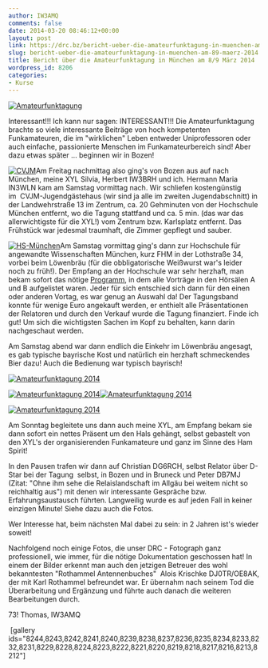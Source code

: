 ```yaml
---
author: IW3AMQ
comments: false
date: 2014-03-20 08:46:12+00:00
layout: post
link: https://drc.bz/bericht-ueber-die-amateurfunktagung-in-muenchen-am-89-maerz-2014/
slug: bericht-ueber-die-amateurfunktagung-in-muenchen-am-89-maerz-2014
title: Bericht über die Amateurfunktagung in München am 8/9 März 2014
wordpress_id: 8206
categories:
- Kurse
---
```


[![Amateurfunktagung](https://drc.bz/wp-content/uploads/2014/03/Amateurfunktagung-300x50.jpg)](https://drc.bz/wp-content/uploads/2014/03/Amateurfunktagung.jpg)

Interessant!!! Ich kann nur sagen: INTERESSANT!!! Die Amateurfunktagung brachte so viele interessante Beiträge von hoch kompetenten Funkamateuren, die im "wirklichen" Leben entweder Uniprofessoren oder auch einfache, passionierte Menschen im Funkamateurbereich sind! Aber dazu etwas später ... beginnen wir in Bozen!

[![CVJM](https://drc.bz/wp-content/uploads/2014/03/CVJM-300x180.jpg)](https://drc.bz/wp-content/uploads/2014/03/CVJM.jpg)Am Freitag nachmittag also ging's von Bozen aus auf nach München, meine XYL Silvia, Herbert IW3BRH und ich. Hermann Maria IN3WLN kam am Samstag vormittag nach. Wir schliefen kostengünstig im  CVJM-Jugendgästehaus (wir sind ja alle im zweiten Jugendabschnitt) in der Landwehrstraße 13 im Zentrum, ca. 20 Gehminuten von der Hochschule München entfernt, wo die Tagung stattfand und ca. 5 min. (das war das allerwichtigste für die XYL!) vom Zentrum bzw. Karlsplatz entfernt. Das Frühstück war jedesmal traumhaft, die Zimmer gepflegt und sauber.

[![HS-München](https://drc.bz/wp-content/uploads/2014/03/HS-München-300x169.jpg)](https://drc.bz/wp-content/uploads/2014/03/HS-München.jpg)Am Samstag vormittag ging's dann zur Hochschule für angewandte Wissenschaften München, kurz FHM in der Lothstraße 34, vorbei beim Löwenbräu (für die obbligatorische Weißwurst war's leider noch zu früh!). Der Empfang an der Hochschule war sehr herzhaft, man bekam sofort das nötige [Programm](http://www.darc.de/uploads/media/Folder_2014_Final.pdf), in dem alle Vorträge in den Hörsälen A und B aufgelistet waren. Jeder für sich entschied sich dann für den einen oder anderen Vortag, es war genug an Auswahl da! Der Tagungsband konnte für wenige Euro angekauft werden, er enthielt alle Präsentationen der Relatoren und durch den Verkauf wurde die Tagung finanziert. Finde ich gut! Um sich die wichtigsten Sachen im Kopf zu behalten, kann darin nachgeschaut werden.

Am Samstag abend war dann endlich die Einkehr im Löwenbräu angesagt, es gab typische bayrische Kost und natürlich ein herzhaft schmeckendes Bier dazu! Auch die Bedienung war typisch bayrisch!

[![Amateurfunktagung 2014](https://drc.bz/wp-content/uploads/2014/03/IMG_6013-300x224.jpg)](https://drc.bz/wp-content/uploads/2014/03/IMG_6013.jpg)

[![Amateurfunktagung 2014](https://drc.bz/wp-content/uploads/2014/03/IMG_6023-300x224.jpg)](https://drc.bz/wp-content/uploads/2014/03/IMG_6023.jpg)[![Amateurfunktagung 2014](https://drc.bz/wp-content/uploads/2014/03/IMG_6014-300x224.jpg)](https://drc.bz/wp-content/uploads/2014/03/IMG_6014.jpg)

[![Amateurfunktagung 2014](https://drc.bz/wp-content/uploads/2014/03/IMG_5922_6101-300x180.jpg)](https://drc.bz/wp-content/uploads/2014/03/IMG_5922_6101.jpg)

Am Sonntag begleitete uns dann auch meine XYL, am Empfang bekam sie dann sofort ein nettes Präsent um den Hals gehängt, selbst gebastelt von den XYL's der organisierenden Funkamateure und ganz im Sinne des Ham Spirit!

In den Pausen trafen wir dann auf Christian DG6RCH, selbst Relator über D-Star bei der Tagung  selbst, in Bozen und in Bruneck und Peter DB7MJ (Zitat: "Ohne ihm sehe die Relaislandschaft im Allgäu bei weitem nicht so reichhaltig aus") mit denen wir interessante Gespräche bzw. Erfahrungsaustausch führten. Langweilig wurde es auf jeden Fall in keiner einzigen Minute! Siehe dazu auch die Fotos.

Wer Interesse hat, beim nächsten Mal dabei zu sein: in 2 Jahren ist's wieder soweit!

Nachfolgend noch einige Fotos, die unser DRC - Fotograph ganz professionell, wie immer, für die nötige Dokumentation geschossen hat! In einem der Bilder erkennt man auch den jetzigen Betreuer des wohl bekanntesten "Rothammel Antennenbuches"  Alois Krischke DJ0TR/OE8AK, der mit Karl Rothammel befreundet war. Er übernahm nach seinem Tod die Überarbeitung und Ergänzung und führte auch danach die weiteren Bearbeitungen durch.

73! Thomas, IW3AMQ

 [gallery ids="8244,8243,8242,8241,8240,8239,8238,8237,8236,8235,8234,8233,8232,8231,8229,8228,8224,8223,8222,8221,8220,8219,8218,8217,8216,8213,8212"]
